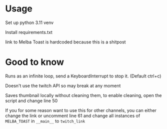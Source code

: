 # Usage

Set up python 3.11 venv

Install requirements.txt

link to Melba Toast is hardcoded because this is a shitpost

# Good to know

Runs as an infinite loop, send a KeyboardInterrupt to stop it. (Default ctrl+c)

Doesn't use the twitch API so may break at any moment

Saves thumbnail locally without cleaning them, to enable cleaning, open the script and change line 50

If you for some reason want to use this for other channels, you can either change the link or uncomment line 61 and change all instances of `MELBA_TOAST` in `__main__` to `twitch_link`